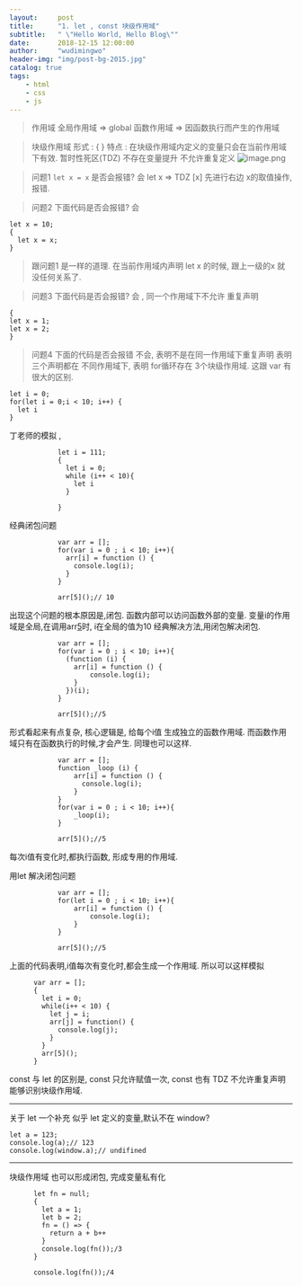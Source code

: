```yaml
---
layout:     post
title:      "1. let , const 块级作用域"
subtitle:   " \"Hello World, Hello Blog\""
date:       2018-12-15 12:00:00
author:     "wudimingwo"
header-img: "img/post-bg-2015.jpg"
catalog: true
tags:
    - html
    - css
    - js
---
```




> 作用域
 全局作用域 => global
 函数作用域 => 因函数执行而产生的作用域

> 块级作用域 
 形式 : { }
 特点 : 在块级作用域内定义的变量只会在当前作用域下有效.
 暂时性死区(TDZ)
 不存在变量提升
不允许重复定义
![image.png](https://upload-images.jianshu.io/upload_images/13637909-cc5ad27cf9c95610.png?imageMogr2/auto-orient/strip%7CimageView2/2/w/1240)


> 问题1 `let x = x` 是否会报错?
会
let x => TDZ [x]
先进行右边 x的取值操作, 报错.

> 问题2 下面代码是否会报错?
> 会 
```
let x = 10;
{
  let x = x;
}
```
>  跟问题1 是一样的道理.
> 在当前作用域内声明 let x 的时候,
> 跟上一级的x 就没任何关系了.

> 问题3 下面代码是否会报错?
> 会 , 同一个作用域下不允许 重复声明 
```
{
let x = 1;
let x = 2;
}
```

> 问题4 下面的代码是否会报错
> 不会, 表明不是在同一作用域下重复声明
> 表明 三个声明都在 不同作用域下,
> 表明 for循环存在 3个块级作用域.
> 这跟 var 有很大的区别.
```
let i = 0;
for(let i = 0;i < 10; i++) {
  let i
}

```
丁老师的模拟 , 
```
            let i = 111;
            {
              let i = 0;
              while (i++ < 10){
              	let i 
              }
              
            }
``` 
经典闭包问题
```
            var arr = [];
            for(var i = 0 ; i < 10; i++){
              arr[i] = function () {
              	console.log(i);
              }
            }
            
            arr[5]();// 10
```
出现这个问题的根本原因是,闭包.
函数内部可以访问函数外部的变量.
变量i的作用域是全局,在调用arr[5]()时,
i在全局的值为10
经典解决方法,用闭包解决闭包.
```
            var arr = [];
            for(var i = 0 ; i < 10; i++){
              (function (i) {
                arr[i] = function () {
                	console.log(i);
                }
              })(i);
            }
            
            arr[5]();//5
```
形式看起来有点复杂, 核心逻辑是,
给每个i值 生成独立的函数作用域.
而函数作用域只有在函数执行的时候,才会产生.
同理也可以这样.
```
            var arr = [];
            function _loop (i) {
            	arr[i] = function () {
                  console.log(i);
                }
            }
            for(var i = 0 ; i < 10; i++){
                _loop(i);
            }
            
            arr[5]();//5
```
每次i值有变化时,都执行函数, 形成专用的作用域.

用let 解决闭包问题
```
            var arr = [];
            for(let i = 0 ; i < 10; i++){
                arr[i] = function () {
                	console.log(i);
                }
            }
            
            arr[5]();//5
```
上面的代码表明,i值每次有变化时,都会生成一个作用域.
所以可以这样模拟
```
      var arr = [];
      {
        let i = 0;
        while(i++ < 10) {
          let j = i;
          arr[j] = function() {
            console.log(j);
          }
        }
        arr[5]();
      }
```

const 与 let 的区别是, const 只允许赋值一次,
const 也有 TDZ
不允许重复声明
能够识别块级作用域.

--------------
关于 let 一个补充
似乎 let 定义的变量,默认不在 window?

```
let a = 123;
console.log(a);// 123
console.log(window.a);// undifined
```
-----------------------
块级作用域 也可以形成闭包, 完成变量私有化
```
      let fn = null; 
      {
        let a = 1;
        let b = 2;
        fn = () => {
          return a + b++
        }
        console.log(fn());/3
      }

      console.log(fn());/4
```
